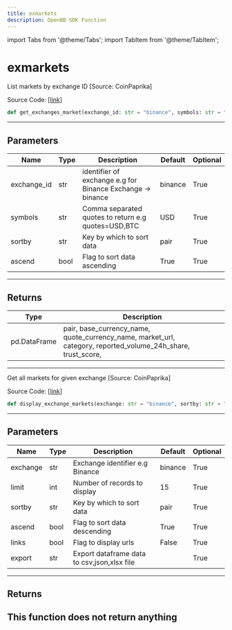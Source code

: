```yaml
---
title: exmarkets
description: OpenBB SDK Function
---
```


import Tabs from '@theme/Tabs';
import TabItem from '@theme/TabItem';

# exmarkets

<Tabs>
<TabItem value="model" label="Model" default>

List markets by exchange ID [Source: CoinPaprika]

Source Code: [[link](https://github.com/OpenBB-finance/OpenBBTerminal/tree/main/openbb_terminal/cryptocurrency/overview/coinpaprika_model.py#L329)]
```python
def get_exchanges_market(exchange_id: str = "binance", symbols: str = "USD", sortby: str = "pair", ascend: bool = True) -> pd.DataFrame
```
---
## Parameters
| Name | Type | Description | Default | Optional |
| ---- | ---- | ----------- | ------- | -------- |
| exchange_id | str | identifier of exchange e.g for Binance Exchange -> binance | binance | True |
| symbols | str | Comma separated quotes to return e.g quotes=USD,BTC | USD | True |
| sortby | str | Key by which to sort data | pair | True |
| ascend | bool | Flag to sort data ascending | True | True |

---
## Returns
| Type | Description |
| ---- | ----------- |
| pd.DataFrame | pair, base_currency_name, quote_currency_name, market_url,<br/>category, reported_volume_24h_share, trust_score, |
---


</TabItem>
<TabItem value="view" label="View">

Get all markets for given exchange [Source: CoinPaprika]

Source Code: [[link](https://github.com/OpenBB-finance/OpenBBTerminal/tree/main/openbb_terminal/cryptocurrency/overview/coinpaprika_view.py#L267)]
```python
def display_exchange_markets(exchange: str = "binance", sortby: str = "pair", ascend: bool = True, limit: int = 15, links: bool = False, export: str = "") -> None
```
---
## Parameters
| Name | Type | Description | Default | Optional |
| ---- | ---- | ----------- | ------- | -------- |
| exchange | str | Exchange identifier e.g Binance | binance | True |
| limit | int | Number of records to display | 15 | True |
| sortby | str | Key by which to sort data | pair | True |
| ascend | bool | Flag to sort data descending | True | True |
| links | bool | Flag to display urls | False | True |
| export | str | Export dataframe data to csv,json,xlsx file |  | True |

---
## Returns
This function does not return anything
---


</TabItem>
</Tabs>